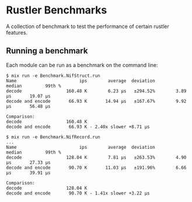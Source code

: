 # Rustler Benchmarks

A collection of benchmark to test the performance of certain rustler features.

## Running a benchmark

Each module can be run as a benchmark on the command line:

```
$ mix run -e Benchmark.NifStruct.run
Name                        ips        average  deviation         median         99th %
decode                 160.48 K        6.23 μs   ±294.52%        3.89 μs       19.07 μs
decode and encode       66.93 K       14.94 μs   ±167.67%        9.92 μs       56.48 μs

Comparison:
decode                 160.48 K
decode and encode       66.93 K - 2.40x slower +8.71 μs

$ mix run -e Benchmark.NifRecord.run
...
Name                        ips        average  deviation         median         99th %
decode                 128.04 K        7.81 μs   ±263.53%        4.90 μs       27.33 μs
decode and encode       90.70 K       11.03 μs   ±191.96%        6.66 μs       39.91 μs

Comparison:
decode                 128.04 K
decode and encode       90.70 K - 1.41x slower +3.22 μs
```
